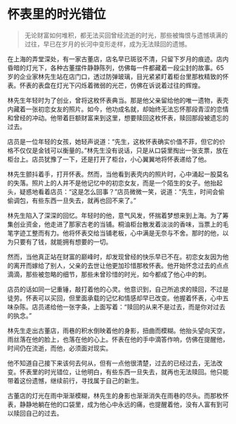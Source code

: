 # 怀表里的时光错位
> 无论财富如何堆积，都无法买回曾经流逝的时光，那些被悔恨与遗憾填满的过往，早已在岁月的长河中变形走样，成为无法赎回的遗憾。

在上海的弄堂深处，有一家古董店，店名早已斑驳不清，只留下岁月的痕迹。店内昏暗的灯光下，各种古董摆件静静陈列，仿佛每一件都藏着一段尘封的故事。65 岁的企业家林先生站在店门口，透过防弹玻璃，目光紧紧盯着柜台里那枚精致的怀表。怀表的表盘在灯光下闪烁着微弱的光芒，仿佛在诉说着过往的辉煌。

林先生年轻时为了创业，曾将这枚怀表典当。那是他父亲留给他的唯一遗物，表壳内藏着一张初恋女友的照片。如今，他功成名就，却始终无法忘怀那段青涩的恋情和曾经的冲动。他带着巨额财富来到这里，想要赎回这枚怀表，赎回那段被遗忘的过去。

店员是一位年轻的女孩，她轻声说道：“先生，这枚怀表确实价值不菲，但它的价格不仅仅是金钱可以衡量的。”林先生没有说话，只是从口袋里掏出一张支票，放在柜台上。店员犹豫了一下，还是打开了柜台，小心翼翼地将怀表递给了他。

林先生颤抖着手，打开怀表。然而，当他看到表壳内的照片时，心中涌起一股莫名的失落。照片上的人并不是他记忆中的初恋女友，而是一个陌生的女子。他抬起头，疑惑地看着店员：“这是怎么回事？”店员微微一笑，说道：“先生，时间会偷偷调包，有些东西一旦失去，就再也回不来了。”

林先生陷入了深深的回忆。年轻时的他，意气风发，怀揣着梦想来到上海。为了筹集创业资金，他走进了那家古老的当铺。桐油柜台散发着淡淡的香味，当票上的毛笔字迹工整而有力。他将怀表交给当铺老板，心中满是无奈与不舍。那时的他，以为只要有了钱，就能拥有想要的一切。

然而，当他真正站在财富的巅峰时，却发现曾经的快乐早已不在。初恋女友因为他的离开而嫁给了别人，父亲的去世让他更加珍惜那枚怀表。他开始怀念过去的点点滴滴，那些被忽略的细节，那些未曾珍惜的时光，如今都成了他心中的刺。

店员的话如同一记重锤，敲打着他的心灵。他意识到，自己所追求的赎回，不过是徒劳。怀表可以买回，但里面承载的记忆和情感却早已改变。他握着怀表，心中五味杂陈。店员递给他一张字条，上面写着：“赎回的从来不是过去，而是你对过去的执念。”

林先生走出古董店，雨巷的积水倒映着他的身影，扭曲而模糊。他抬头望向天空，雨丝落在他的脸上，也落在他的心上。怀表在他的手中滴答作响，仿佛在提醒他，时间仍在流逝，而他，必须面对现实。

他不知道自己接下来该何去何从，但有一点他很清楚，过去的已经过去，无法改变。怀表里的时光错位，让他明白，有些东西一旦失去，就再也无法赎回。他只能带着这份遗憾，继续前行，寻找属于自己的新生。

古董店的灯光在雨中渐渐模糊，林先生的身影也渐渐消失在雨巷的尽头。而那枚怀表，静静地躺在他的口袋里，成为他心中永远的痛，也提醒着他，没有人富有到可以赎回自己的过去。